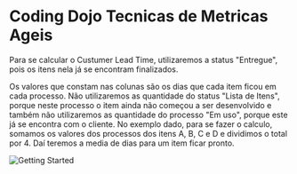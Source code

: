 # Coding Dojo Tecnicas de Metricas Ageis


Para se calcular o Custumer Lead Time, utilizaremos a status "Entregue", pois os itens nela já se encontram finalizados. 

Os valores que constam nas colunas são os dias que cada item ficou em cada processo. Não utilizaremos as quantidade do status "Lista de Itens", porque neste processo o item ainda não começou a ser desenvolvido e também não utilizaremos as quantidade do processo "Em uso", porque este já se encontra com o cliente. No exemplo dado, para se fazer o calculo, somamos os valores dos processos dos itens A, B, C e D e dividimos o total por 4. Daí teremos a media de dias para um item ficar pronto.

![Getting Started](./images/img.jpg)